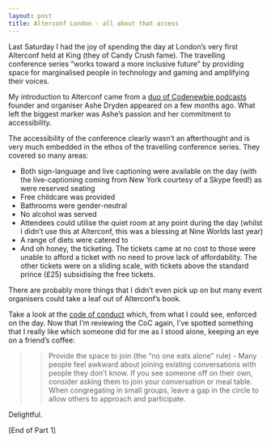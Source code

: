 ```yaml
---
layout: post
title: Alterconf London - all about that access
--- 
```


Last Saturday I had the joy of spending the day at London’s very first Alterconf held at King (they of Candy Crush fame). The travelling conference series “works toward a more inclusive future” by providing space for marginalised people in technology and gaming and amplifying their voices.

My introduction to Alterconf came from a [duo of Codenewbie podcasts](http://www.codenewbie.org/podcast/diversity-in-tech-part-i) founder and organiser Ashe Dryden appeared on a few months ago. What left the biggest marker was Ashe’s passion and her commitment to accessibility.

The accessibility of the conference clearly wasn’t an afterthought and is very much embedded in the ethos of the travelling conference series. They covered so many areas:
- Both sign-language and live captioning were available on the day (with the live-captioning coming from New York courtesy of a Skype feed!) as were reserved seating
- Free childcare was provided
- Bathrooms were gender-neutral
- No alcohol was served
- Attendees could utilise the quiet room at any point during the day (whilst I didn’t use this at Alterconf, this was a blessing at Nine Worlds last year)
- A range of diets were catered to
- And oh honey, the ticketing. The tickets came at no cost to those were unable to afford a ticket with no need to prove lack of affordability. The other tickets were on a sliding scale, with tickets above the standard prince (£25) subsidising the free tickets.
 
There are probably more things that I didn’t even pick up on but many event organisers could take a leaf out of Alterconf’s book. 

Take a look at the [code of conduct](https://alterconf.com/code-of-conduct) which, from what I could see, enforced on the day. Now that I’m reviewing the CoC again, I’ve spotted something that I really like which someone did for me as I stood alone, keeping an eye on a friend’s coffee:

>> Provide the space to join (the “no one eats alone” rule) - 
>>Many people feel awkward about joining existing conversations with people they don’t know. If you see someone off on their own, consider asking them to join your conversation or meal table. When congregating in small groups, leave a gap in the circle to allow others to approach and participate.

Delightful.

[End of Part 1]